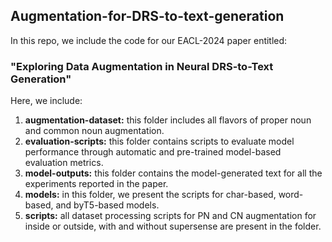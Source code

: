 ## Augmentation-for-DRS-to-text-generation

In this repo, we include the code for our EACL-2024 paper entitled:

### "Exploring Data Augmentation in Neural DRS-to-Text Generation"

Here, we include:

1. **augmentation-dataset:** this folder includes all flavors of proper noun and common noun augmentation. 
2. **evaluation-scripts:** this folder contains scripts to evaluate model performance through automatic and pre-trained model-based evaluation metrics. 
3. **model-outputs:** this folder contains the model-generated text for all the experiments reported in the paper.
4. **models:** in this folder, we present the scripts for char-based, word-based, and byT5-based models.
5. **scripts:** all dataset processing scripts for PN and CN augmentation for inside or outside, with and without supersense are present in the folder.
